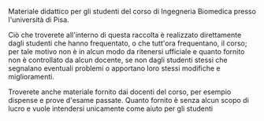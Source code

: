 Materiale didattico per gli studenti del corso di Ingegneria Biomedica presso l'università di Pisa.

Ciò che troverete all'interno di questa raccolta è realizzato direttamente dagli studenti che hanno frequentato, o che tutt'ora frequentano, il corso; per tale motivo non è in alcun modo da ritenersi ufficiale e quanto fornito non è controllato da alcun docente, se non dagli studenti stessi che segnalano eventuali problemi o apportano loro stessi modifiche e miglioramenti.

Troverete anche materiale fornito dai docenti del corso, per esempio dispense e prove d'esame passate.
Quanto fornito è senza alcun scopo di lucro e vuole intendersi unicamente come aiuto per gli studenti
